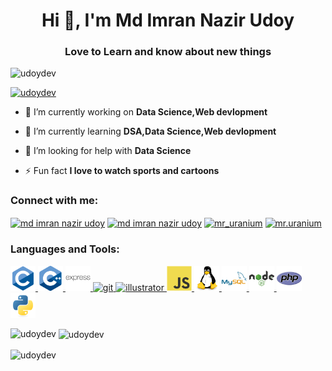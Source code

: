 <h1 align="center">Hi 👋, I'm Md Imran Nazir Udoy</h1>
<h3 align="center">Love to Learn and know about new things</h3>

<p align="left"> <img src="https://komarev.com/ghpvc/?username=udoydev&label=Profile%20views&color=0e75b6&style=flat" alt="udoydev" /> </p>

<p align="left"> <a href="https://github.com/ryo-ma/github-profile-trophy"><img src="https://github-profile-trophy.vercel.app/?username=udoydev" alt="udoydev" /></a> </p>

- 🔭 I’m currently working on **Data Science,Web devlopment**

- 🌱 I’m currently learning **DSA,Data Science,Web devlopment**

- 🤝 I’m looking for help with **Data Science**

- ⚡ Fun fact **I love to watch sports and cartoons**


<h3 align="left">Connect with me:</h3>
<p align="left">
<a href="https://www.linkedin.com/in/md-imran-nazir-udoy-116555328/" target="blank"><img align="center" src="https://raw.githubusercontent.com/rahuldkjain/github-profile-readme-generator/master/src/images/icons/Social/linked-in-alt.svg" alt="md imran nazir udoy" height="30" width="40" /></a>
<a href="https://fb.com/md imran nazir udoy" target="blank"><img align="center" src="https://raw.githubusercontent.com/rahuldkjain/github-profile-readme-generator/master/src/images/icons/Social/facebook.svg" alt="md imran nazir udoy" height="30" width="40" /></a>
<a href="https://www.codechef.com/users/mr_uranium" target="blank"><img align="center" src="https://cdn.jsdelivr.net/npm/simple-icons@3.1.0/icons/codechef.svg" alt="mr_uranium" height="30" width="40" /></a>
<a href="https://codeforces.com/profile/mr.uranium" target="blank"><img align="center" src="https://raw.githubusercontent.com/rahuldkjain/github-profile-readme-generator/master/src/images/icons/Social/codeforces.svg" alt="mr.uranium" height="30" width="40" /></a>
</p>

<h3 align="left">Languages and Tools:</h3>
<p align="left"> <a href="https://www.cprogramming.com/" target="_blank" rel="noreferrer"> <img src="https://raw.githubusercontent.com/devicons/devicon/master/icons/c/c-original.svg" alt="c" width="40" height="40"/> </a> <a href="https://www.w3schools.com/cpp/" target="_blank" rel="noreferrer"> <img src="https://raw.githubusercontent.com/devicons/devicon/master/icons/cplusplus/cplusplus-original.svg" alt="cplusplus" width="40" height="40"/> </a> <a href="https://expressjs.com" target="_blank" rel="noreferrer"> <img src="https://raw.githubusercontent.com/devicons/devicon/master/icons/express/express-original-wordmark.svg" alt="express" width="40" height="40"/> </a> <a href="https://git-scm.com/" target="_blank" rel="noreferrer"> <img src="https://www.vectorlogo.zone/logos/git-scm/git-scm-icon.svg" alt="git" width="40" height="40"/> </a> <a href="https://www.adobe.com/in/products/illustrator.html" target="_blank" rel="noreferrer"> <img src="https://www.vectorlogo.zone/logos/adobe_illustrator/adobe_illustrator-icon.svg" alt="illustrator" width="40" height="40"/> </a> <a href="https://developer.mozilla.org/en-US/docs/Web/JavaScript" target="_blank" rel="noreferrer"> <img src="https://raw.githubusercontent.com/devicons/devicon/master/icons/javascript/javascript-original.svg" alt="javascript" width="40" height="40"/> </a> <a href="https://www.linux.org/" target="_blank" rel="noreferrer"> <img src="https://raw.githubusercontent.com/devicons/devicon/master/icons/linux/linux-original.svg" alt="linux" width="40" height="40"/> </a> <a href="https://www.mysql.com/" target="_blank" rel="noreferrer"> <img src="https://raw.githubusercontent.com/devicons/devicon/master/icons/mysql/mysql-original-wordmark.svg" alt="mysql" width="40" height="40"/> </a> <a href="https://nodejs.org" target="_blank" rel="noreferrer"> <img src="https://raw.githubusercontent.com/devicons/devicon/master/icons/nodejs/nodejs-original-wordmark.svg" alt="nodejs" width="40" height="40"/> </a> <a href="https://www.php.net" target="_blank" rel="noreferrer"> <img src="https://raw.githubusercontent.com/devicons/devicon/master/icons/php/php-original.svg" alt="php" width="40" height="40"/> </a> <a href="https://www.python.org" target="_blank" rel="noreferrer"> <img src="https://raw.githubusercontent.com/devicons/devicon/master/icons/python/python-original.svg" alt="python" width="40" height="40"/> </a> </p>

<p><img align="left" src="https://github-readme-stats.vercel.app/api/top-langs?username=udoydev&show_icons=true&locale=en&layout=compact" alt="udoydev" /></p>

<p>&nbsp;<img align="center" src="https://github-readme-stats.vercel.app/api?username=udoydev&show_icons=true&locale=en" alt="udoydev" /></p>

<p><img align="center" src="https://github-readme-streak-stats.herokuapp.com/?user=udoydev&" alt="udoydev" /></p>





